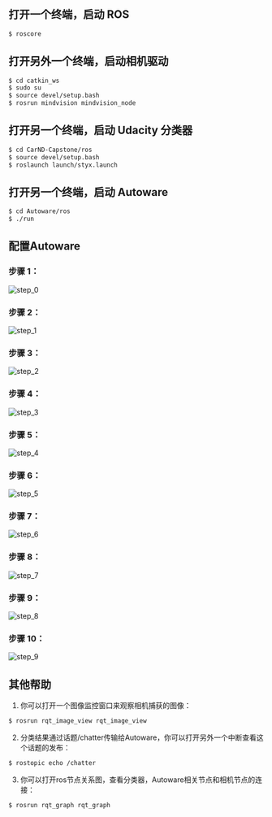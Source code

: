 ## 打开一个终端，启动 ROS
```bash
$ roscore
```
## 打开另外一个终端，启动相机驱动
```bash
$ cd catkin_ws
$ sudo su 
$ source devel/setup.bash 
$ rosrun mindvision mindvision_node 
```
## 打开另一个终端，启动 Udacity 分类器
```bash
$ cd CarND-Capstone/ros
$ source devel/setup.bash
$ roslaunch launch/styx.launch
```
## 打开另一个终端，启动 Autoware
```bash
$ cd Autoware/ros
$ ./run
```
## 配置Autoware
### 步骤 1：
![step_0](./img/step_0.png)
### 步骤 2：
![step_1](./img/step_1.png)
### 步骤 3：
![step_2](./img/step_2.png)
### 步骤 4：
![step_3](./img/step_3.png)
### 步骤 5：
![step_4](./img/step_4.png)
### 步骤 6：
![step_5](./img/step_5.png)
### 步骤 7：
![step_6](./img/step_6.png)
### 步骤 8：
![step_7](./img/step_7.png)
### 步骤 9：
![step_8](./img/step_8.png)
### 步骤 10：
![step_9](./img/step_9.png)


## 其他帮助
1. 你可以打开一个图像监控窗口来观察相机捕获的图像：
```bash
$ rosrun rqt_image_view rqt_image_view
```
2. 分类结果通过话题/chatter传输给Autoware，你可以打开另外一个中断查看这个话题的发布：
```bash
$ rostopic echo /chatter
```
3. 你可以打开ros节点关系图，查看分类器，Autoware相关节点和相机节点的连接：
```bash
$ rosrun rqt_graph rqt_graph
```
